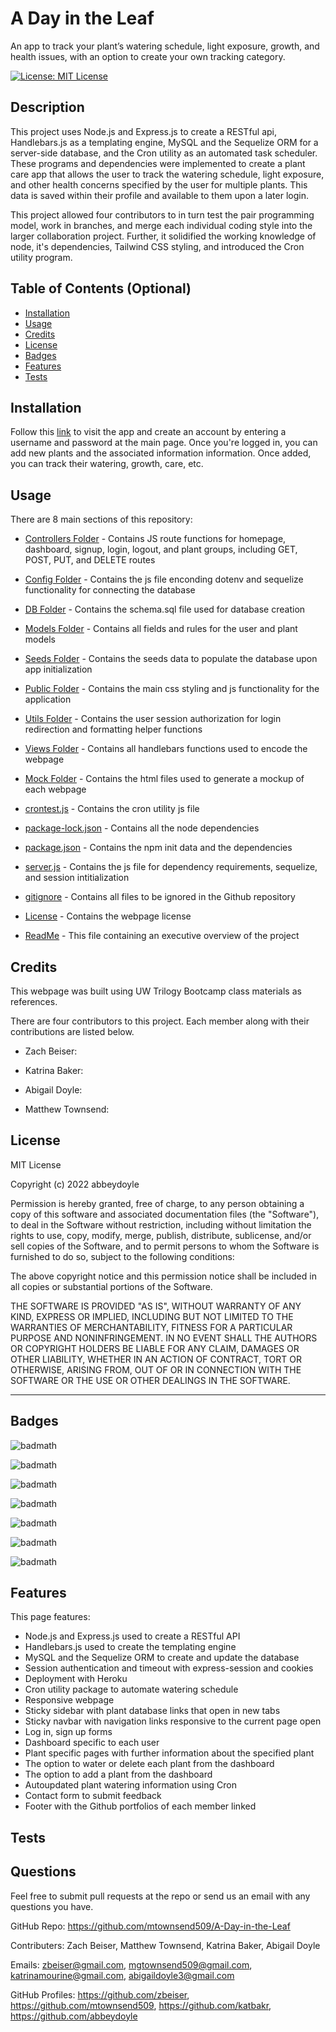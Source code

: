 # A Day in the Leaf

 An app to track your plant’s watering schedule, light exposure, growth, and health issues, with an option to create your own tracking category.

[![License: MIT License](https://img.shields.io/badge/License-MIT-yellow.svg)](https://opensource.org/licenses/MIT)

## Description

This project uses Node.js and Express.js to create a RESTful api, Handlebars.js as a templating engine, MySQL and the Sequelize ORM for a server-side database, and the Cron utility as an automated task scheduler. These programs and dependencies were implemented to create a plant care app that allows the user to track the watering schedule, light exposure, and other health concerns specified by the user for multiple plants. This data is saved within their profile and available to them upon a later login.

This project allowed four contributors to in turn test the pair programming model, work in branches, and merge each individual coding style into the larger collaboration project. Further, it solidified the working knowledge of node, it's dependencies, Tailwind CSS styling, and introduced the Cron utility program.

<!-- Provide a short description explaining the what, why, and how of your project. Use the following questions as a guide:

- What was your motivation?
- Why did you build this project? (Note: the answer is not "Because it was a homework assignment.")
- What problem does it solve?
- What did you learn? -->

## Table of Contents (Optional)

<!-- If your README is long, add a table of contents to make it easy for users to find what they need. -->

- [Installation](#installation)
- [Usage](#usage)
- [Credits](#credits)
- [License](#license)
- [Badges](#badges)
- [Features](#features)
- [Tests](#tests)



## Installation

<!-- TODO: update link
TODO: beef up -->

Follow this [link]() to visit the app and create an account by entering a username and password at the main page. Once you're logged in, you can add new plants and the associated information information. Once added, you can track their watering, growth, care, etc.

<!-- What are the steps required to install your project? Provide a step-by-step description of how to get the development environment running. -->

## Usage

<!-- TODO: add pictures -->

There are 8 main sections of this repository:

- [Controllers Folder](https://github.com/mtownsend509/A-Day-in-the-Leaf/tree/Develope/Controllers) -  Contains JS route functions for homepage, dashboard, signup, login, logout, and plant groups, including GET, POST, PUT, and DELETE routes

- [Config Folder](https://github.com/mtownsend509/A-Day-in-the-Leaf/tree/Develope/config) - Contains the js file enconding dotenv and sequelize functionality for connecting the database

- [DB Folder](https://github.com/mtownsend509/A-Day-in-the-Leaf/tree/Develope/db) - Contains the schema.sql file used for database creation

- [Models Folder](https://github.com/mtownsend509/A-Day-in-the-Leaf/tree/Develope/Models) - Contains all fields and rules for the user and plant models

- [Seeds Folder](https://github.com/mtownsend509/A-Day-in-the-Leaf/tree/Develope/seeds) - Contains the seeds data to populate the database upon app initialization

- [Public Folder](https://github.com/mtownsend509/A-Day-in-the-Leaf/tree/Develope/public) - Contains the main css styling and js functionality for the application

- [Utils Folder](https://github.com/mtownsend509/A-Day-in-the-Leaf/tree/Develope/Utils) - Contains the user session authorization for login redirection and formatting helper functions

- [Views Folder](https://github.com/mtownsend509/A-Day-in-the-Leaf/tree/Develope/views) - Contains all handlebars functions used to encode the webpage

- [Mock Folder](https://github.com/mtownsend509/A-Day-in-the-Leaf/tree/Develope/mock) - Contains the html files used to generate a mockup of each webpage

- [crontest.js](https://github.com/mtownsend509/A-Day-in-the-Leaf/blob/Develope/crontest.js) - Contains the cron utility js file

- [package-lock.json](https://github.com/mtownsend509/A-Day-in-the-Leaf/blob/Develope/package-lock.json) - Contains all the node dependencies

- [package.json](https://github.com/mtownsend509/A-Day-in-the-Leaf/blob/Develope/package.json) - Contains the npm init data and the dependencies

- [server.js](https://github.com/mtownsend509/A-Day-in-the-Leaf/blob/Develope/server.js) - Contains the js file for dependency requirements, sequelize, and session intitialization

- [gitignore](https://github.com/mtownsend509/A-Day-in-the-Leaf/blob/Develope/.gitignore) - Contains all files to be ignored in the Github repository

- [License](https://github.com/abbeydoyle/ecommerce-backend/blob/main/LICENSE) - Contains the webpage license

- [ReadMe](https://github.com/mtownsend509/A-Day-in-the-Leaf/blob/Develope/LICENSE) - This file containing an executive overview of the project

<!-- Provide instructions and examples for use. Include screenshots as needed.

To add a screenshot, create an `assets/images` folder in your repository and upload your screenshot to it. Then, using the relative filepath, add it to your README using the following syntax:

    ```md
    ![alt text](assets/images/screenshot.png)
    ``` -->

## Credits

<!-- TODO: contributions -->

This webpage was built using UW Trilogy Bootcamp class materials as references.

There are four contributors to this project. Each member along with their contributions are listed below.

- Zach Beiser:

- Katrina Baker:

- Abigail Doyle:

- Matthew Townsend:

## License

MIT License

Copyright (c) 2022 abbeydoyle

Permission is hereby granted, free of charge, to any person obtaining a copy of this software and associated documentation files (the "Software"), to deal in the Software without restriction, including without limitation the rights to use, copy, modify, merge, publish, distribute, sublicense, and/or sell copies of the Software, and to permit persons to whom the Software is furnished to do so, subject to the following conditions:

The above copyright notice and this permission notice shall be included in all copies or substantial portions of the Software.

THE SOFTWARE IS PROVIDED "AS IS", WITHOUT WARRANTY OF ANY KIND, EXPRESS OR IMPLIED, INCLUDING BUT NOT LIMITED TO THE WARRANTIES OF MERCHANTABILITY, FITNESS FOR A PARTICULAR PURPOSE AND NONINFRINGEMENT. IN NO EVENT SHALL THE AUTHORS OR COPYRIGHT HOLDERS BE LIABLE FOR ANY CLAIM, DAMAGES OR OTHER LIABILITY, WHETHER IN AN ACTION OF CONTRACT, TORT OR OTHERWISE, ARISING FROM, OUT OF OR IN CONNECTION WITH THE SOFTWARE OR THE USE OR OTHER DEALINGS IN THE SOFTWARE.

<!-- The last section of a high-quality README file is the license. This lets other developers know what they can and cannot do with your project. If you need help choosing a license, refer to [https://choosealicense.com/](https://choosealicense.com/). -->

---

<!-- 🏆 The previous sections are the bare minimum, and your project will ultimately determine the content of this document. You might also want to consider adding the following sections. -->

## Badges

![badmath](https://img.shields.io/github/repo-size/mtownsend509/A-Day-in-the-Leaf?color=pink&style=plastic)

![badmath](https://img.shields.io/github/issues-closed-raw/mtownsend509/A-Day-in-the-Leaf?color=pink&style=plastic)

![badmath](https://img.shields.io/github/issues-raw/mtownsend509/A-Day-in-the-Leaf?color=pink&style=plastic)

![badmath](https://img.shields.io/github/license/mtownsend509/A-Day-in-the-Leaf?color=pink&style=plastic)

![badmath](https://img.shields.io/github/commits-since/mtownsend509/A-Day-in-the-Leaf/3fc5bca/Develope?color=pink&style=plastic)

![badmath](https://img.shields.io/github/last-commit/mtownsend509/A-Day-in-the-Leaf?color=pink&style=plastic)

![badmath](https://img.shields.io/maintenance/yes/2023?color=pink&style=plastic)


<!-- ![badmath](https://img.shields.io/github/languages/top/lernantino/badmath)

Badges aren't necessary, per se, but they demonstrate street cred. Badges let other developers know that you know what you're doing. Check out the badges hosted by [shields.io](https://shields.io/). You may not understand what they all represent now, but you will in time. -->

## Features

This page features:

- Node.js and Express.js used to create a RESTful API
- Handlebars.js used to create the templating engine
- MySQL and the Sequelize ORM to create and update the database
- Session authentication and timeout with express-session and cookies
- Deployment with Heroku
- Cron utility package to automate watering schedule
- Responsive webpage
- Sticky sidebar with plant database links that open in new tabs
- Sticky navbar with navigation links responsive to the current page open
- Log in, sign up forms
- Dashboard specific to each user
- Plant specific pages with further information about the specified plant
- The option to water or delete each plant from the dashboard
- The option to add a plant from the dashboard
- Autoupdated plant watering information using Cron
- Contact form to submit feedback
- Footer with the Github portfolios of each member linked


<!-- If your project has a lot of features, list them here. -->

<!-- ## How to Contribute

If you created an application or package and would like other developers to contribute it, you can include guidelines for how to do so. The [Contributor Covenant](https://www.contributor-covenant.org/) is an industry standard, but you can always write your own if you'd prefer. -->

## Tests

<!-- TODO: create tests -->
<!-- Go the extra mile and write tests for your application. Then provide examples on how to run them here. -->

## Questions

Feel free to submit pull requests at the repo or send us an email with any questions you have.

GitHub Repo: https://github.com/mtownsend509/A-Day-in-the-Leaf

Contributers: Zach Beiser, Matthew Townsend, Katrina Baker, Abigail Doyle

Emails: zbeiser@gmail.com, mgtownsend509@gmail.com, katrinamourine@gmail.com, abigaildoyle3@gmail.com

GitHub Profiles: https://github.com/zbeiser, https://github.com/mtownsend509, https://github.com/katbakr, https://github.com/abbeydoyle 